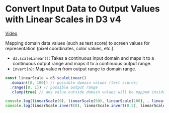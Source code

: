 # Convert Input Data to Output Values with Linear Scales in D3 v4
[Video](https://egghead.io/lessons/d3-convert-input-data-to-output-values-with-linear-scales-in-d3-v4)

Mapping domain data values (such as test score) to screen values for representation (pixel coordinates, color values, etc.).

- ``d3.scaleLinear()``: Takes a continuous input domain and maps it to a continuous output range and maps it to a continuous output range.
- ``invert(n)``: Map value **n** from output range to domain range.

```js
const linearScale = d3.scaleLinear()
  .domain([0, 100]) // possible domain values (test scores)
  .range([0, 1]) // possible output range
  .clamp(true) // any value outside domain values will be mapped inside range values

console.log(linearScale(0), linearScale(50), linearScale(100), , linearScale(110)) // -> 0, 0.5, 1, 1
console.log(linearScale.invert(0), linearScale.invert(0.5), linearScale.invert(1), , linearScale.invert(1,1)) // -> 0, 50, 100, 100
```
